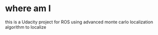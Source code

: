 # where am  I
this is a Udacity project for ROS 
using advanced monte carlo localization algorithm to localize
